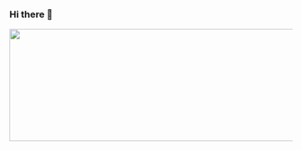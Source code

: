 ### Hi there  👋
<!-- [![Anurag's GitHub stats](https://github-readme-stats.vercel.app/api?username=codky)](https://github.com/codky/github-readme-stats) -->
<!-- ![Anurag's GitHub stats](https://github-readme-stats.vercel.app/api?username=codky&show_icons=true&theme=tokyonight) -->

<!-- [![Solved.ac tier](http://mazassumnida.wtf/api/v2/generate_badge?boj=minstones)](https://solved.ac/minstones/) -->

<!--
**codky/codky** is a ✨ _special_ ✨ repository because its `README.md` (this file) appears on your GitHub profile.

Here are some ideas to get you started:

- 🔭 I’m currently working on ...
- 🌱 I’m currently learning ...
- 👯 I’m looking to collaborate on ...
- 🤔 I’m looking for help with ...
- 💬 Ask me about ...
- 📫 How to reach me: ...
- 😄 Pronouns: ...
- ⚡ Fun fact: ...
-->


<a href="https://github.com/devxb/gitanimals">
  <img
    src="https://render.gitanimals.org/lines/codky?pet-id=648431514180383341"
    width="700"
    height="200"
  />
</a>
  
